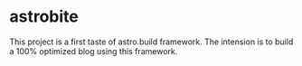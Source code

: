 # astrobite
This project is a first taste of astro.build framework. The intension is to build a 100% optimized blog using this framework. 
